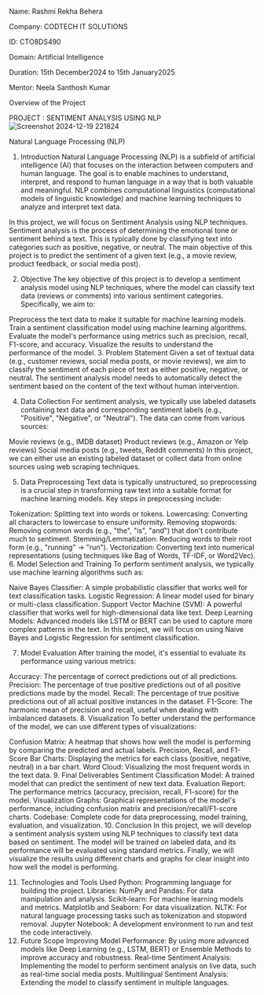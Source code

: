 Name: Rashmi Rekha Behera

Company: CODTECH IT SOLUTIONS

ID: CTO8DS490

Domain: Artificial Intelligence

Duration: 15th December2024 to 15th January2025

Mentor: Neela Santhosh Kumar

Overview of the Project 

PROJECT : SENTIMENT ANALYSIS USING NLP
![Screenshot 2024-12-19 221824](https://github.com/user-attachments/assets/f6ef7fa5-9040-44b8-8c7e-6366c60362e9)


Natural Language Processing (NLP) 

1. Introduction
Natural Language Processing (NLP) is a subfield of artificial intelligence (AI) that focuses on the interaction between computers and human language. The goal is to enable machines to understand, interpret, and respond to human language in a way that is both valuable and meaningful. NLP combines computational linguistics (computational models of linguistic knowledge) and machine learning techniques to analyze and interpret text data.

In this project, we will focus on Sentiment Analysis using NLP techniques. Sentiment analysis is the process of determining the emotional tone or sentiment behind a text. This is typically done by classifying text into categories such as positive, negative, or neutral. The main objective of this project is to predict the sentiment of a given text (e.g., a movie review, product feedback, or social media post).

2. Objective
The key objective of this project is to develop a sentiment analysis model using NLP techniques, where the model can classify text data (reviews or comments) into various sentiment categories. Specifically, we aim to:

Preprocess the text data to make it suitable for machine learning models.
Train a sentiment classification model using machine learning algorithms.
Evaluate the model's performance using metrics such as precision, recall, F1-score, and accuracy.
Visualize the results to understand the performance of the model.
3. Problem Statement
Given a set of textual data (e.g., customer reviews, social media posts, or movie reviews), we aim to classify the sentiment of each piece of text as either positive, negative, or neutral. The sentiment analysis model needs to automatically detect the sentiment based on the content of the text without human intervention.

4. Data Collection
For sentiment analysis, we typically use labeled datasets containing text data and corresponding sentiment labels (e.g., "Positive", "Negative", or "Neutral"). The data can come from various sources:

Movie reviews (e.g., IMDB dataset)
Product reviews (e.g., Amazon or Yelp reviews)
Social media posts (e.g., tweets, Reddit comments)
In this project, we can either use an existing labeled dataset or collect data from online sources using web scraping techniques.

5. Data Preprocessing
Text data is typically unstructured, so preprocessing is a crucial step in transforming raw text into a suitable format for machine learning models. Key steps in preprocessing include:

Tokenization: Splitting text into words or tokens.
Lowercasing: Converting all characters to lowercase to ensure uniformity.
Removing stopwords: Removing common words (e.g., "the", "is", "and") that don't contribute much to sentiment.
Stemming/Lemmatization: Reducing words to their root form (e.g., "running" → "run").
Vectorization: Converting text into numerical representations (using techniques like Bag of Words, TF-IDF, or Word2Vec).
6. Model Selection and Training
To perform sentiment analysis, we typically use machine learning algorithms such as:

Naive Bayes Classifier: A simple probabilistic classifier that works well for text classification tasks.
Logistic Regression: A linear model used for binary or multi-class classification.
Support Vector Machine (SVM): A powerful classifier that works well for high-dimensional data like text.
Deep Learning Models: Advanced models like LSTM or BERT can be used to capture more complex patterns in the text.
In this project, we will focus on using Naive Bayes and Logistic Regression for sentiment classification.

7. Model Evaluation
After training the model, it's essential to evaluate its performance using various metrics:

Accuracy: The percentage of correct predictions out of all predictions.
Precision: The percentage of true positive predictions out of all positive predictions made by the model.
Recall: The percentage of true positive predictions out of all actual positive instances in the dataset.
F1-Score: The harmonic mean of precision and recall, useful when dealing with imbalanced datasets.
8. Visualization
To better understand the performance of the model, we can use different types of visualizations:

Confusion Matrix: A heatmap that shows how well the model is performing by comparing the predicted and actual labels.
Precision, Recall, and F1-Score Bar Charts: Displaying the metrics for each class (positive, negative, neutral) in a bar chart.
Word Cloud: Visualizing the most frequent words in the text data.
9. Final Deliverables
Sentiment Classification Model: A trained model that can predict the sentiment of new text data.
Evaluation Report: The performance metrics (accuracy, precision, recall, F1-score) for the model.
Visualization Graphs: Graphical representations of the model's performance, including confusion matrix and precision/recall/F1-score charts.
Codebase: Complete code for data preprocessing, model training, evaluation, and visualization.
10. Conclusion
In this project, we will develop a sentiment analysis system using NLP techniques to classify text data based on sentiment. The model will be trained on labeled data, and its performance will be evaluated using standard metrics. Finally, we will visualize the results using different charts and graphs for clear insight into how well the model is performing.

11. Technologies and Tools Used
Python: Programming language for building the project.
Libraries:
NumPy and Pandas: For data manipulation and analysis.
Scikit-learn: For machine learning models and metrics.
Matplotlib and Seaborn: For data visualization.
NLTK: For natural language processing tasks such as tokenization and stopword removal.
Jupyter Notebook: A development environment to run and test the code interactively.
12. Future Scope
Improving Model Performance: By using more advanced models like Deep Learning (e.g., LSTM, BERT) or Ensemble Methods to improve accuracy and robustness.
Real-time Sentiment Analysis: Implementing the model to perform sentiment analysis on live data, such as real-time social media posts.
Multilingual Sentiment Analysis: Extending the model to classify sentiment in multiple languages.

